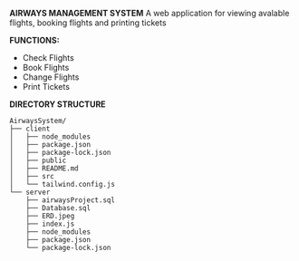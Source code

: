**AIRWAYS MANAGEMENT SYSTEM**
A web application for viewing avalable flights, booking flights and printing tickets

**FUNCTIONS:**
- Check Flights
- Book Flights
- Change Flights
- Print Tickets

**DIRECTORY STRUCTURE**

```plaintext
AirwaysSystem/
├── client
│   ├── node_modules
│   ├── package.json
│   ├── package-lock.json
│   ├── public
│   ├── README.md
│   ├── src
│   └── tailwind.config.js
└── server
    ├── airwaysProject.sql
    ├── Database.sql
    ├── ERD.jpeg
    ├── index.js
    ├── node_modules
    ├── package.json
    └── package-lock.json
```


